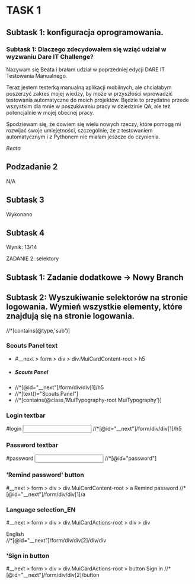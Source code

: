 # TASK 1
## Subtask 1: konfiguracja oprogramowania.
### Subtask 1: Dlaczego zdecydowałem się wziąć udział w wyzwaniu Dare IT Challenge?

Nazywam się Beata i brałam udział w poprzedniej edycji DARE IT Testowania Manualnego.

Teraz jestem testerką manualną aplikacji mobilnych, ale chciałabym poszerzyć zakres mojej wiedzy, by może w przyszłości wprowadzić testowania automatyczne do moich projektów. Będzie to przydatne przede wszystkim dla mnie w poszukiwaniu pracy w dziedzinie QA, ale też potencjalnie w mojej obecnej pracy.

Spodziewam się, że dowiem się wielu nowych rzeczy, które pomogą mi rozwijać swoje umiejętności, szczególnie, że z testowaniem automatycznym i z Pythonem nie miałam jeszcze do czynienia.

*Beata*


## Podzadanie 2
N/A


## Subtask 3
Wykonano

## Subtask 4

Wynik: 13/14


ZADANIE 2: selektory
## Subtask 1: Zadanie dodatkowe -> Nowy Branch
## Subtask 2: Wyszukiwanie selektorów na stronie logowania. Wymień wszystkie elementy, które znajdują się na stronie logowania.

//*[contains(@type,'sub')]

### Scouts Panel text
* #__next > form > div > div.MuiCardContent-root > h5
* <h5 class="MuiTypography-root MuiTypography-h5 MuiTypography-gutterBottom">Scouts Panel</h5>
* //*[@id="__next"]/form/div/div[1]/h5
* //*[text()="Scouts Panel"]
* //*[contains(@class,'MuiTypography-root MuiTypography')]

### Login textbar
#login
<input type="text" aria-invalid="false" id="login" name="login" value="" class="MuiInputBase-input MuiInput-input">
//*[@id="__next"]/form/div/div[1]/h5

### Password textbar
#password
<input type="password" aria-invalid="false" id="password" name="password" value="" class="MuiInputBase-input MuiInput-input">
//*[@id="password"]

### 'Remind password' button
#__next > form > div > div.MuiCardContent-root > a
<a class="MuiTypography-root MuiLink-root MuiLink-underlineHover jss4 MuiTypography-colorPrimary" tabindex="-1">Remind password</a>
//*[@id="__next"]/form/div/div[1]/a

### Language selection_EN
#__next > form > div > div.MuiCardActions-root > div > div
<div class="MuiSelect-root MuiSelect-select MuiSelect-selectMenu MuiInputBase-input MuiInput-input" tabindex="0" role="button" aria-haspopup="listbox">English</div>
//*[@id="__next"]/form/div/div[2]/div/div

### 'Sign in button
#__next > form > div > div.MuiCardActions-root > button
<span class="MuiButton-label">Sign in</span>
//*[@id="__next"]/form/div/div[2]/button
